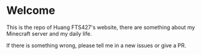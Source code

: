 # Welcome

This is the repo of Huang FTS427's website, there are something about my Minecraft server and my daily life.

If there is something wrong, please tell me in a new issues or give a PR.
